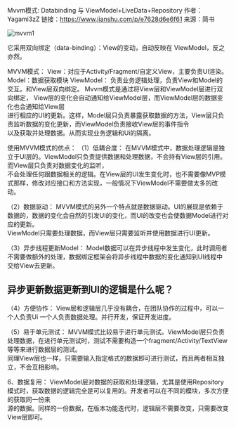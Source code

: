 Mvvm模式: Databinding 与 ViewModel+LiveData+Repository
作者：Yagami3zZ
链接：https://www.jianshu.com/p/e7628d6e6f61
来源：简书

![mvvm1](../../../../../image/mvvm1.png)

它采用双向绑定（data-binding）：View的变动，自动反映在 ViewModel，反之亦然。

MVVM模式：
View：对应于Activity/Fragment/自定义View，主要负责UI渲染。
Model：数据获取模块
ViewModel： 负责业务逻辑处理，负责View和Model的交互。和View层双向绑定。
Mvvm模式是通过将View层和ViewModel层进行双向绑定， View层的变化会自动通知给ViewModel层，而ViewModel层的数据变化也会通知给View层  
进行相应的UI的更新。这样，Model层只负责暴露获取数据的方法，View层只负责监听数据的变化更新，而ViewModel负责接收View层的事件指令  
以及获取并处理数据。从而实现业务逻辑和Ui的隔离。

使用MVVM模式的优点：
（1）低耦合度：
在MVVM模式中，数据处理逻辑是独立于UI层的。ViewModel只负责提供数据和处理数据，不会持有View层的引用。而View层只负责对数据变化的监听，  
不会处理任何跟数据相关的逻辑。在View层的UI发生变化时，也不需要像MVP模式那样，修改对应接口和方法实现，一般情况下ViewModel不需要做太多的改动。

（2）数据驱动：
MVVM模式的另外一个特点就是数据驱动。UI的展现是依赖于数据的，数据的变化会自然的引发UI的变化，而UI的改变也会使数据Model进行对应的更新。  
ViewModel只需要处理数据，而View层只需要监听并使用数据进行UI更新。

（3）异步线程更新Model：
Model数据可以在异步线程中发生变化，此时调用者不需要做额外的处理，数据绑定框架会将异步线程中数据的变化通知到UI线程中交给View去更新。
## 异步更新数据更新到UI的逻辑是什么呢？

（4）方便协作：
View层和逻辑层几乎没有耦合，在团队协作的过程中，可以一个人负责Ui 一个人负责数据处理。并行开发，保证开发进度。

（5）易于单元测试：
MVVM模式比较易于进行单元测试。ViewModel层只负责处理数据，在进行单元测试时，测试不需要构造一个fragment/Activity/TextView等等来进行数据层的测试。  
同理View层也一样，只需要输入指定格式的数据即可进行测试，而且两者相互独立，不会互相影响。

6、数据复用：
ViewModel层对数据的获取和处理逻辑，尤其是使用Repository模式时，获取数据的逻辑完全是可以复用的。开发者可以在不同的模块，多次方便的获取同一份来  
源的数据。同样的一份数据，在版本功能迭代时，逻辑层不需要改变，只需要改变View层即可。
